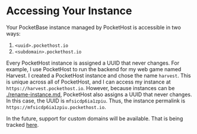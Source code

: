 # Accessing Your Instance

Your PocketBase instance managed by PocketHost is accessible in two ways:

1. `<uuid>.pockethost.io`
2. `<subdomain>.pockethost.io`

Every PocketHost instance is assigned a UUID that never changes. For example, I use PocketHost to run the backend for my web game named Harvest. I created a PocketHost instance and chose the name `harvest`. This is unique across all of PocketHost, and I can access my instance at `https://harvest.pockethost.io`. However, because instances can be [./rename-instance.md](renamed), PocketHost also assigns a UUID that never changes. In this case, the UUID is `mfsicdp6ia1zpiu`. Thus, the instance permalink is `https://mfsicdp6ia1zpiu.pockethost.io`.

In the future, support for custom domains will be available. That is being tracked [here](https://github.com/benallfree/pockethost/issues/25).
